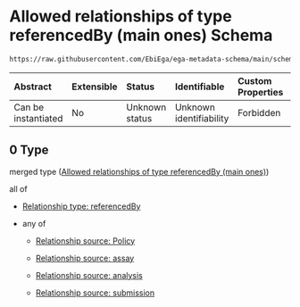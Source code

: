# Allowed relationships of type referencedBy (main ones) Schema

```txt
https://raw.githubusercontent.com/EbiEga/ega-metadata-schema/main/schemas/EGA.dataset.json#/properties/datasetRelationships/items/allOf/1/anyOf/0
```



| Abstract            | Extensible | Status         | Identifiable            | Custom Properties | Additional Properties | Access Restrictions | Defined In                                                                     |
| :------------------ | :--------- | :------------- | :---------------------- | :---------------- | :-------------------- | :------------------ | :----------------------------------------------------------------------------- |
| Can be instantiated | No         | Unknown status | Unknown identifiability | Forbidden         | Allowed               | none                | [EGA.dataset.json\*](../../../schemas/EGA.dataset.json "open original schema") |

## 0 Type

merged type ([Allowed relationships of type referencedBy (main ones)](ega-5-properties-dataset-relationships-items-allof-relationship-constraints-for-a-dataset-anyof-allowed-relationships-of-type-referencedby-main-ones.md))

all of

* [Relationship type: referencedBy](ega-4-defs-relationship-type-referencedby.md "check type definition")

* any of

  * [Relationship source: Policy](ega-4-defs-relationship-source-policy.md "check type definition")

  * [Relationship source: assay](ega-4-defs-relationship-source-assay.md "check type definition")

  * [Relationship source: analysis](ega-4-defs-relationship-source-analysis.md "check type definition")

  * [Relationship source: submission](ega-4-defs-relationship-source-submission.md "check type definition")

